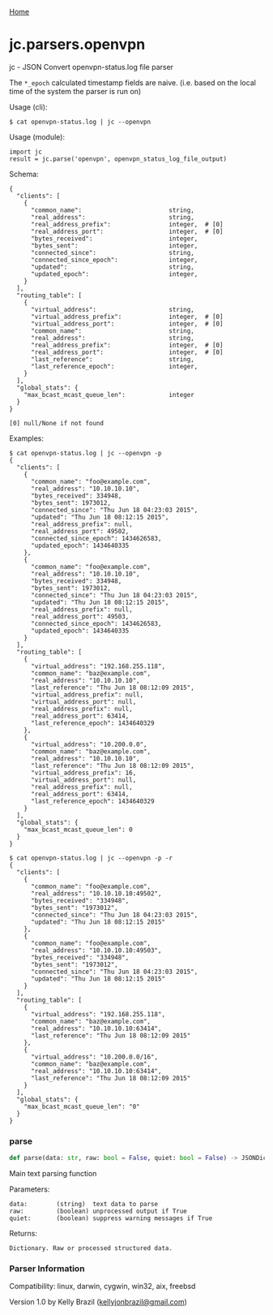 [Home](https://kellyjonbrazil.github.io/jc/)
<a id="jc.parsers.openvpn"></a>

# jc.parsers.openvpn

jc - JSON Convert openvpn-status.log file parser

The `*_epoch` calculated timestamp fields are naive. (i.e. based on
the local time of the system the parser is run on)

Usage (cli):

    $ cat openvpn-status.log | jc --openvpn

Usage (module):

    import jc
    result = jc.parse('openvpn', openvpn_status_log_file_output)

Schema:

    {
      "clients": [
        {
          "common_name":                        string,
          "real_address":                       string,
          "real_address_prefix":                integer,  # [0]
          "real_address_port":                  integer,  # [0]
          "bytes_received":                     integer,
          "bytes_sent":                         integer,
          "connected_since":                    string,
          "connected_since_epoch":              integer,
          "updated":                            string,
          "updated_epoch":                      integer,
        }
      ],
      "routing_table": [
        {
          "virtual_address":                    string,
          "virtual_address_prefix":             integer,  # [0]
          "virtual_address_port":               integer,  # [0]
          "common_name":                        string,
          "real_address":                       string,
          "real_address_prefix":                integer,  # [0]
          "real_address_port":                  integer,  # [0]
          "last_reference":                     string,
          "last_reference_epoch":               integer,
        }
      ],
      "global_stats": {
        "max_bcast_mcast_queue_len":            integer
      }
    }

    [0] null/None if not found

Examples:

    $ cat openvpn-status.log | jc --openvpn -p
    {
      "clients": [
        {
          "common_name": "foo@example.com",
          "real_address": "10.10.10.10",
          "bytes_received": 334948,
          "bytes_sent": 1973012,
          "connected_since": "Thu Jun 18 04:23:03 2015",
          "updated": "Thu Jun 18 08:12:15 2015",
          "real_address_prefix": null,
          "real_address_port": 49502,
          "connected_since_epoch": 1434626583,
          "updated_epoch": 1434640335
        },
        {
          "common_name": "foo@example.com",
          "real_address": "10.10.10.10",
          "bytes_received": 334948,
          "bytes_sent": 1973012,
          "connected_since": "Thu Jun 18 04:23:03 2015",
          "updated": "Thu Jun 18 08:12:15 2015",
          "real_address_prefix": null,
          "real_address_port": 49503,
          "connected_since_epoch": 1434626583,
          "updated_epoch": 1434640335
        }
      ],
      "routing_table": [
        {
          "virtual_address": "192.168.255.118",
          "common_name": "baz@example.com",
          "real_address": "10.10.10.10",
          "last_reference": "Thu Jun 18 08:12:09 2015",
          "virtual_address_prefix": null,
          "virtual_address_port": null,
          "real_address_prefix": null,
          "real_address_port": 63414,
          "last_reference_epoch": 1434640329
        },
        {
          "virtual_address": "10.200.0.0",
          "common_name": "baz@example.com",
          "real_address": "10.10.10.10",
          "last_reference": "Thu Jun 18 08:12:09 2015",
          "virtual_address_prefix": 16,
          "virtual_address_port": null,
          "real_address_prefix": null,
          "real_address_port": 63414,
          "last_reference_epoch": 1434640329
        }
      ],
      "global_stats": {
        "max_bcast_mcast_queue_len": 0
      }
    }

    $ cat openvpn-status.log | jc --openvpn -p -r
    {
      "clients": [
        {
          "common_name": "foo@example.com",
          "real_address": "10.10.10.10:49502",
          "bytes_received": "334948",
          "bytes_sent": "1973012",
          "connected_since": "Thu Jun 18 04:23:03 2015",
          "updated": "Thu Jun 18 08:12:15 2015"
        },
        {
          "common_name": "foo@example.com",
          "real_address": "10.10.10.10:49503",
          "bytes_received": "334948",
          "bytes_sent": "1973012",
          "connected_since": "Thu Jun 18 04:23:03 2015",
          "updated": "Thu Jun 18 08:12:15 2015"
        }
      ],
      "routing_table": [
        {
          "virtual_address": "192.168.255.118",
          "common_name": "baz@example.com",
          "real_address": "10.10.10.10:63414",
          "last_reference": "Thu Jun 18 08:12:09 2015"
        },
        {
          "virtual_address": "10.200.0.0/16",
          "common_name": "baz@example.com",
          "real_address": "10.10.10.10:63414",
          "last_reference": "Thu Jun 18 08:12:09 2015"
        }
      ],
      "global_stats": {
        "max_bcast_mcast_queue_len": "0"
      }
    }

<a id="jc.parsers.openvpn.parse"></a>

### parse

```python
def parse(data: str, raw: bool = False, quiet: bool = False) -> JSONDictType
```

Main text parsing function

Parameters:

    data:        (string)  text data to parse
    raw:         (boolean) unprocessed output if True
    quiet:       (boolean) suppress warning messages if True

Returns:

    Dictionary. Raw or processed structured data.

### Parser Information
Compatibility:  linux, darwin, cygwin, win32, aix, freebsd

Version 1.0 by Kelly Brazil (kellyjonbrazil@gmail.com)
